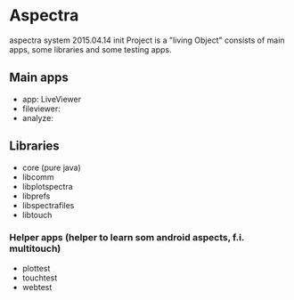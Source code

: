 # Aspectra
aspectra system
2015.04.14 init
Project is a "living Object" consists of main apps, some libraries and some testing apps.
## Main apps
  - app: LiveViewer
  - fileviewer: 
  - analyze:
## Libraries  
  - core (pure java)
  - libcomm
  - libplotspectra
  - libprefs
  - libspectrafiles
  - libtouch
### Helper apps (helper to learn som android aspects, f.i. multitouch)  
  - plottest
  - touchtest
  - webtest
  
